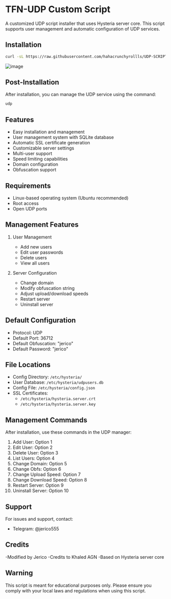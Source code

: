 # TFN-UDP Custom Script

A customized UDP script installer that uses Hysteria server core. This script supports user management and automatic configuration of UDP services.

## Installation

```bash
curl -sL https://raw.githubusercontent.com/hahacrunchyrollls/UDP-SCRIPT/main/install.sh | bash
```
![image](https://github.com/user-attachments/assets/3617da42-b1ae-4f8b-993b-b1748ba6941d)

## Post-Installation

After installation, you can manage the UDP service using the command:

```bash
udp
```

## Features

- Easy installation and management
- User management system with SQLite database
- Automatic SSL certificate generation
- Customizable server settings
- Multi-user support
- Speed limiting capabilities
- Domain configuration
- Obfuscation support

## Requirements

- Linux-based operating system (Ubuntu recommended)
- Root access
- Open UDP ports

## Management Features

1. User Management
   - Add new users
   - Edit user passwords
   - Delete users
   - View all users

2. Server Configuration
   - Change domain
   - Modify obfuscation string
   - Adjust upload/download speeds
   - Restart server
   - Uninstall server

## Default Configuration

- Protocol: UDP
- Default Port: 36712
- Default Obfuscation: "jerico"
- Default Password: "jerico"

## File Locations

- Config Directory: `/etc/hysteria/`
- User Database: `/etc/hysteria/udpusers.db`
- Config File: `/etc/hysteria/config.json`
- SSL Certificates:
  - `/etc/hysteria/hysteria.server.crt`
  - `/etc/hysteria/hysteria.server.key`

## Management Commands

After installation, use these commands in the UDP manager:

1. Add User: Option 1
2. Edit User: Option 2
3. Delete User: Option 3
4. List Users: Option 4
5. Change Domain: Option 5
6. Change Obfs: Option 6
7. Change Upload Speed: Option 7
8. Change Download Speed: Option 8
9. Restart Server: Option 9
10. Uninstall Server: Option 10

## Support

For issues and support, contact:
- Telegram: @jerico555
## Credits

-Modified by Jerico
-Credits to Khaled AGN
-Based on Hysteria server core

## Warning

This script is meant for educational purposes only. Please ensure you comply with your local laws and regulations when using this script.
